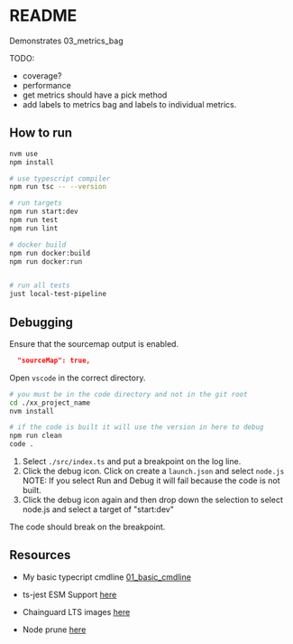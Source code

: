 # README

Demonstrates 03_metrics_bag

TODO:

- coverage?
- performance
- get metrics should have a pick method
- add labels to metrics bag and labels to individual metrics.

## How to run

```sh
nvm use
npm install

# use typescript compiler
npm run tsc -- --version

# run targets
npm run start:dev
npm run test
npm run lint

# docker build
npm run docker:build
npm run docker:run


# run all tests
just local-test-pipeline
```

## Debugging

Ensure that the sourcemap output is enabled.

```json
  "sourceMap": true,
```

Open `vscode` in the correct directory.

```sh
# you must be in the code directory and not in the git root
cd ./xx_project_name
nvm install

# if the code is built it will use the version in here to debug
npm run clean
code .
```

1. Select `./src/index.ts` and put a breakpoint on the log line.
2. Click the debug icon. Click on create a `launch.json` and select `node.js` NOTE: If you select Run and Debug it will fail because the code is not built.
3. Click the debug icon again and then drop down the selection to select node.js and select a target of "start:dev"

The code should break on the breakpoint.

## Resources

- My basic typecript cmdline [01_basic_cmdline](https://github.com/chrisguest75/typescript_examples/tree/master/01_basic_cmdline)
- ts-jest ESM Support [here](https://kulshekhar.github.io/ts-jest/docs/guides/esm-support/#support-mts-extension)

- Chainguard LTS images [here](https://images.chainguard.dev/directory/image/node-lts/versions)
- Node prune [here](https://github.com/tj/node-prune/tree/master)
